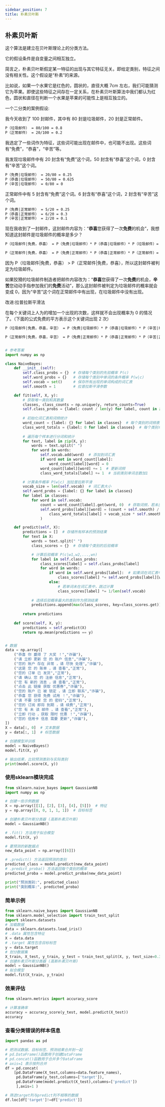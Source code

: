 ```yaml
---
sidebar_position: 7
title: 朴素贝叶斯
---
```


## 朴素贝叶斯

这个算法是建立在贝叶斯理论上的分类方法。

它的假设条件是自变量之间相互独立。

简言之，朴素贝叶斯假定某一特征的出现与其它特征无关。即给定类别，特征之间没有相关性。这个假设是“朴素”的来源。

比如说，如果一个水果它是红色的，圆状的，直径大概 7cm 左右，我们可能猜测它为苹果。即使这些特征之间存在一定关系，在朴素贝叶斯算法中我们都认为红色，圆状和直径在判断一个水果是苹果的可能性上是相互独立的。

一个二分类的案例假设:

我今天收到了 100 封邮件，其中有 80 封是垃圾邮件，20 封是正常邮件。

```markdown
P（垃圾邮件） = 80/100 = 0.8
P（正常邮件） = 20/100 = 0.2
```

我选定了一些词作为特征，这些词可能出现在邮件中，也可能不出现。这些词有“免费”，“恭喜”，“辛苦”等。

我发现垃圾邮件中有 20 封含有“免费”这个词，50 封含有“恭喜”这个词，0 封含有“辛苦”这个词。

```markdown
P（免费|垃圾邮件） = 20/80 = 0.25
P（恭喜|垃圾邮件） = 50/80 = 0.625
P（辛苦|垃圾邮件） = 0/80 = 0
```

正常邮件中有 5 封含有“免费”这个词。6 封含有“恭喜”这个词，2 封含有“辛苦”这个词。

```markdown
P（免费|正常邮件） = 5/20 = 0.25
P（恭喜|正常邮件） = 6/20 = 0.3
P（辛苦|正常邮件） = 2/20 = 0.1
```

现在我收到了一封邮件，这封邮件内容为：“**恭喜**您获得了一次**免费**的机会”，我想知道这封邮件是垃圾邮件的概率是多少？

```markdown
P（垃圾邮件|免费，恭喜） = P（免费|垃圾邮件）* P（恭喜|垃圾邮件）* P（垃圾邮件）= 0.25 * 0.625 * 0.8 = 0.125

P（正常邮件|免费，恭喜） = P（免费|正常邮件）* P（恭喜|正常邮件）* P（正常邮件）= 0.25 * 0.3 * 0.2 = 0.015
```

因为 P（垃圾邮件|免费，恭喜） > P（正常邮件|免费，恭喜），所以这封邮件被判定为垃圾邮件。

如果狡猾的垃圾邮件制造者把邮件内容改为：“**恭喜**您获得了一次**免费**的机会，**辛苦**您动动手指参加我们的**免费**活动”，那么这封邮件被判定为垃圾邮件的概率就会变成 0，因为“辛苦”这个词在正常邮件中有出现，在垃圾邮件中没有出现。

改进:拉普拉斯平滑法

在每个关键词上人为的增加一个出现的次数，这样就不会出现概率为 0 的情况了。（下面的公式免费的平方表示这个关键词出现 2 次）

```markdown
P（垃圾邮件|免费，恭喜，辛苦） = P（免费|垃圾邮件）* P（恭喜|垃圾邮件）* P（辛苦|垃圾邮件）* P（垃圾邮件）= (20+1/80)² * (50+1/80) * (0+1/80) * 0.8 = 0.0351421875

P（正常邮件|免费，恭喜，辛苦） = P（免费|正常邮件）* P（恭喜|正常邮件）* P（辛苦|正常邮件）* P（正常邮件）= (5+1/20)² * (6+1/20) * (2+1/20) * 0.2 =0.012885
```

```python showLineNumbers

# 参考答案
import numpy as np

class NaiveBayes:
    def __init__(self):
        self.class_probs = {}  # 存储每个类别的先验概率 P(c)
        self.word_probs = {}   # 存储每个类别中单词的条件概率 P(w|c)
        self.vocab = set()     # 保存所有出现的单词构成的词汇表
        self.smooth = 1        # 拉普拉斯平滑参数

    def fit(self, X, y):
        # 获取唯一类别和其数量
        classes, class_counts = np.unique(y, return_counts=True)
        self.class_probs = {label: count / len(y) for label, count in zip(classes, class_counts)}  # 先验概率
        
        # 初始化词汇表和词频统计
        word_count = {label: {} for label in classes}  # 每个类别的词频表
        class_word_totals = {label: 0 for label in classes}  # 每个类别单词总数
        
        # 遍历每个样本进行分词和统计
        for text, label in zip(X, y):
            words = text.split(" ")
            for word in words:
                self.vocab.add(word)  # 添加到词汇表
                if word not in word_count[label]:
                    word_count[label][word] = 0
                word_count[label][word] += 1  # 更新词频
                class_word_totals[label] += 1  # 当前类别单词总数加1

        # 计算条件概率 P(w|c) 加拉普拉斯平滑
        vocab_size = len(self.vocab)  # 词汇表大小
        self.word_probs = {label: {} for label in classes}
        for label in classes:
            for word in self.vocab:
                count = word_count[label].get(word, 0)  # 获取词频，若未出现则为0
                self.word_probs[label][word] = (count + self.smooth) / (
                    class_word_totals[label] + vocab_size * self.smooth
                )

    def predict(self, X):
        predictions = []  # 存储所有样本的预测结果
        for text in X:
            words = text.split(" ")
            class_scores = {}  # 存储每个类别的后验概率

            # 计算后验概率 P(c|w1,w2,...,wn)
            for label in self.class_probs:
                class_scores[label] = self.class_probs[label]
                for word in words:
                    if word in self.word_probs[label]:  # 如果词在词汇表中
                        class_scores[label] *= self.word_probs[label][word]
                    else:
                        # 若单词未在词汇表中，跳过计算
                        class_scores[label] *= 1/len(self.vocab)
            
            # 选择后验概率最大的类别作为预测结果
            predictions.append(max(class_scores, key=class_scores.get))
        
        return predictions
    
    def score(self, X, y):
        predictions = self.predict(X)
        return np.mean(predictions == y)


# 数据
data = np.array([
    ("恭喜 你 赢得 了 大奖 ！","诈骗"),
    ("请 立即 更新 您 的 账户 信息","诈骗"),
    ("您的 账户 存在 异常 ，请 尽快 处理","诈骗"),
    ("这是 您 的 账单 ，请 查看","正常"),
    ("您的 订单 已 发货","正常"),
    ("请 确认 您 的 注册 信息","正常"),
    ("您 有 新的 消息 ，请 查看","正常"),
    ("点击 此 链接 获取 优惠券","诈骗"),
    ("您的 账户 已 被 锁定 ，请 立即 联系","诈骗"),
    ("恭喜 您 获得 免费 试用 ！","诈骗"),
    ("请 不要 分享 您 的 密码","正常"),
    ("您的 订阅 即将 到期 ，请 续费","正常"),
    ("您 有 未 读 邮件 ，请 查看","正常"),
    ("立即 行动 ，获取 限时 优惠 ！","诈骗"),
    ("您的 信用卡 信息 需要 更新","诈骗"),
])
X = data[:, 0]  # 文本数据
y = data[:, 1]  # 标签数据

# 创建模型并训练
model = NaiveBayes()
model.fit(X, y)

# 输出结果，比较预测类别与实际类别
print(model.score(X, y))


```

### 使用sklearn模块完成

```python showLineNumbers
from sklearn.naive_bayes import GaussianNB
import numpy as np

# 创建一些示例数据
X = np.array([[1], [2], [3], [4], [5]])  # 特征
y = np.array([0, 0, 1, 1, 1])  # 目标标签

# 创建朴素贝叶斯分类器 (高斯朴素贝叶斯)
model = GaussianNB()

# .fit() 方法用于拟合模型
model.fit(X, y)

# 要预测的新数据点
new_data_point = np.array([[6]])

# .predict() 方法返回预测的类别
predicted_class = model.predict(new_data_point)
# .predict_proba() 方法返回每个类别的概率
predicted_proba = model.predict_proba(new_data_point)

print("预测类别:", predicted_class)
print("类别概率:", predicted_proba)

```


### 简单示例

```python showLineNumbers
from sklearn.naive_bayes import GaussianNB
from sklearn.model_selection import train_test_split
import sklearn.datasets
# 加载数据
data = sklearn.datasets.load_iris()
# .data 属性包含特征
X = data.data
# .target 属性包含目标标签
y = data.target
# 划分数据集
X_train, X_test, y_train, y_test = train_test_split(X, y, test_size=0.3)
# 创建朴素贝叶斯分类器 (高斯朴素贝叶斯)
model = GaussianNB()
# 拟合模型
model.fit(X_train, y_train)

```

### 效果评估

```python showLineNumbers
from sklearn.metrics import accuracy_score

# 计算准确率
accuracy = accuracy_score(y_test, model.predict(X_test))
accuracy
```

### 查看分类错误的样本信息

```python showLineNumbers
import pandas as pd

# 把测试数据、目标标签、预测结果合并到一起
# pd.DataFrame()函数用于创建DataFrame
# pd.concat()函数用于合并多个DataFrame
# axis=1 表示按列合并
df = pd.concat(
    [pd.DataFrame(X_test,columns=data.feature_names),
     pd.DataFrame(y_test,columns=['target']),
     pd.DataFrame(model.predict(X_test),columns=['predict'])
     ],axis=1 )

# 筛选target列与predict列不相等的数据
df.loc[df['target']!=df['predict']]

```
